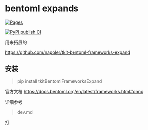 # bentoml expands

[![Pages](https://github.com/napoler/tkit-bentoml-frameworks-expand/actions/workflows/sphinx-gitpages.yml/badge.svg)](https://github.com/napoler/tkit-bentoml-frameworks-expand/actions/workflows/sphinx-gitpages.yml)

[![PyPI publish CI](https://github.com/napoler/tkit-bentoml-frameworks-expand/actions/workflows/upload-to-pip.yml/badge.svg)](https://github.com/napoler/tkit-bentoml-frameworks-expand/actions/workflows/upload-to-pip.yml)

用来拓展的
 
https://github.com/napoler/tkit-bentoml-frameworks-expand

## 安装

> pip install tkitBentomlFrameworksExpand


官方文档
https://docs.bentoml.org/en/latest/frameworks.html#onnx

详细参考

> dev.md


打
